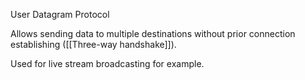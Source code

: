 User Datagram Protocol

Allows sending data to multiple destinations without prior connection establishing
([[Three-way handshake]]).

Used for live stream broadcasting for example.